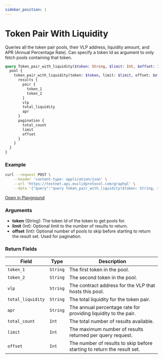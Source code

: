 ```yaml
---
sidebar_position: 1
---
```


# Token Pair With Liquidity

Queries all the token pair pools, their VLP address, liquidity amount, and APR (Annual Percentage Rate). Can specify a token Id as argument to only fetch pools containing that token.

```graphql
query Token_pair_with_liquidity($token: String, $limit: Int, $offset: Int) {
  pool {
    token_pair_with_liquidity(token: $token, limit: $limit, offset: $offset) {
      results {
        pair {
          token_1
          token_2
        }
        vlp
        total_liquidity
        apr
      }
      pagination {
        total_count
        limit
        offset
      }
    }
  }
}
```

### Example

```bash
curl --request POST \
    --header 'content-type: application/json' \
    --url 'https://testnet.api.euclidprotocol.com/graphql' \
    --data '{"query":"query Token_pair_with_liquidity($token: String, $limit: Int, $offset: Int) {\n  pool {\n    token_pair_with_liquidity(token: $token, limit: $limit, offset: $offset) {\n      results {\n        pair {\n          token_1\n          token_2\n        }\n        vlp\n        total_liquidity\n        apr\n      }\n      pagination {\n        total_count\n        limit\n        offset\n      }\n    }\n  }\n}","variables":{"token":"euclid"}}'
```

[Open in Playground](https://testnet.api.euclidprotocol.com/?explorerURLState=N4IgJg9gxgrgtgUwHYBcQC4QEcYIE4CeABACoQDWyA%2BgA4CGAlnlQO4MoAWVANgzg2HYEAFABIUFZOiIBlFHgZIA5gBoio3nHbSAkqjWiIAMyMBnBCl2oAlEWAAdJESI0IEbncfPnEyklqMzGycPHwwAkLCvlLq0UhqmtrqiShqxmYW0oYm5ii2Dk7ezngIpjDcKKaehUXO9EzVtbVxVACMXk3eLQBMHU0Avn21AG7cNENFEih03KH8gigEE950NHjLgzXe9EqKdCgMEE4FnURTM1RQEDCoy84pd0TpuRtDm86b-SAqIMN0CnQAEbcUoYEAnIj2EBxKHoKEIGBQXhgKEqRxffpAA)

### Arguments

- **token** (String): The token Id of the token to get pools for.
- **limit** (Int): Optional limit to the number of results to return.
- **offset** (Int): Optional number of pools to skip before starting to return the result set. Used for pagination.

### Return Fields

| **Field**        | **Type**   | **Description**                         |
|------------------|------------|-----------------------------------------|
| `token_1`        | `String`   | The first token in the pool.            |
| `token_2`        | `String`   | The second token in the pool.           |
| `vlp`            | `String`   | The contract address for the VLP that hosts this pool. |
| `total_liquidity`| `String`   | The total liquidity for the token pair. |
| `apr`            | `String`   | The annual percentage rate for providing liquidity to the pair.|
| `total_count` | `Int`    | The total number of results available.      |
| `limit`       | `Int`    | The maximum number of results returned per query request. |
| `offset`      | `Int`    | The number of results to skip before starting to return the result set. |


